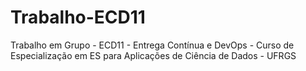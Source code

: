 # Trabalho-ECD11
Trabalho em Grupo - ECD11 - Entrega Contínua e DevOps - Curso de Especialização em ES para Aplicações de Ciência de Dados - UFRGS

